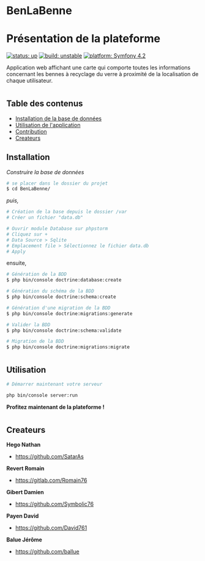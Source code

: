 # BenLaBenne

# Présentation de la plateforme

[![status: up](https://img.shields.io/badge/Status-up-brightgreen.svg)]()
[![build: unstable](https://img.shields.io/badge/build-unstable-red.svg)]()
[![platform: Symfony 4.2](https://img.shields.io/badge/platform-php7.2-lightgrey.svg)]()

Application web affichant une carte qui comporte toutes les informations concernant les bennes à recyclage du verre à proximité de la localisation de chaque utilisateur.

#

## Table des contenus

* [Installation de la base de données](#installation)
* [Utilisation de l'application](#utilisation)
* [Contribution](#contribution)
* [Createurs](#createurs)

## Installation

*Construire la base de données*

``` bash
# se placer dans le dossier du projet
$ cd BenLaBenne/
```
_puis,_

``` bash
# Création de la base depuis le dossier /var
# Créer un fichier "data.db"

# Ouvrir module Database sur phpstorm
# Cliquez sur +
# Data Source > Sqlite
# Emplacement file > Sélectionnez le fichier data.db
# Apply
```
ensuite,

``` bash
# Génération de la BDD
$ php bin/console doctrine:database:create

# Génération du schéma de la BDD
$ php bin/console doctrine:schema:create

# Génération d'une migration de la BDD
$ php bin/console doctrine:migrations:generate

# Valider la BDD
$ php bin/console doctrine:schema:validate

# Migration de la BDD
$ php bin/console doctrine:migrations:migrate
```

#

## Utilisation

``` bash
# Démarrer maintenant votre serveur

php bin/console server:run
```

**Profitez maintenant de la plateforme !**

#

## Createurs

**Hego Nathan**

* <https://github.com/SatarAs>

**Revert Romain**

* <https://gitlab.com/Romain76>

**Gibert Damien**

* <https://github.com/Symbolic76>

**Payen David**

* <https://github.com/David761>

**Balue Jérôme**

* <https://github.com/ballue>
#
